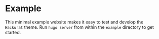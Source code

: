 # Example

This minimal example website makes it easy to test and develop the `Hackurat` theme. Run `hugo server` from within the `example` directory to get started.
